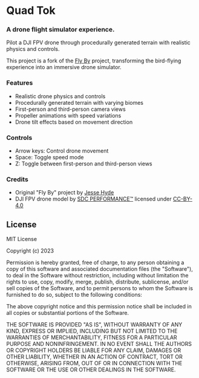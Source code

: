 # Quad Tok
### A drone flight simulator experience.

Pilot a DJI FPV drone through procedurally generated terrain with realistic physics and controls.

This project is a fork of the [Fly By](https://github.com/jessehhydee/fly-by) project, transforming the bird-flying experience into an immersive drone simulator.

### Features

- Realistic drone physics and controls
- Procedurally generated terrain with varying biomes
- First-person and third-person camera views
- Propeller animations with speed variations
- Drone tilt effects based on movement direction

### Controls

- Arrow keys: Control drone movement
- Space: Toggle speed mode
- Z: Toggle between first-person and third-person views

### Credits

- Original "Fly By" project by [Jesse Hyde](https://github.com/jessehhydee)
- DJI FPV drone model by [SDC PERFORMANCE™️](https://sketchfab.com/3Duae) licensed under [CC-BY-4.0](http://creativecommons.org/licenses/by/4.0/)

## License

MIT License

Copyright (c) 2023 

Permission is hereby granted, free of charge, to any person obtaining a copy
of this software and associated documentation files (the "Software"), to deal
in the Software without restriction, including without limitation the rights
to use, copy, modify, merge, publish, distribute, sublicense, and/or sell
copies of the Software, and to permit persons to whom the Software is
furnished to do so, subject to the following conditions:

The above copyright notice and this permission notice shall be included in all
copies or substantial portions of the Software.

THE SOFTWARE IS PROVIDED "AS IS", WITHOUT WARRANTY OF ANY KIND, EXPRESS OR
IMPLIED, INCLUDING BUT NOT LIMITED TO THE WARRANTIES OF MERCHANTABILITY,
FITNESS FOR A PARTICULAR PURPOSE AND NONINFRINGEMENT. IN NO EVENT SHALL THE
AUTHORS OR COPYRIGHT HOLDERS BE LIABLE FOR ANY CLAIM, DAMAGES OR OTHER
LIABILITY, WHETHER IN AN ACTION OF CONTRACT, TORT OR OTHERWISE, ARISING FROM,
OUT OF OR IN CONNECTION WITH THE SOFTWARE OR THE USE OR OTHER DEALINGS IN THE
SOFTWARE.

